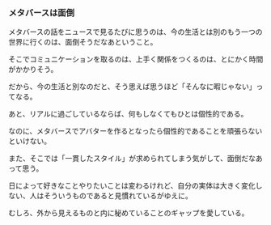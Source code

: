 ### メタバースは面倒

メタバースの話をニュースで見るたびに思うのは、今の生活とは別のもう一つの世界に行くのは、面倒そうだなあということ。

そこでコミュニケーションを取るのは、上手く関係をつくるのは、とにかく時間がかかりそう。

だから、今の生活と別なのだと、そう思えば思うほど「そんなに暇じゃない」ってなる。

あと、リアルに過ごしているならば、何もしなくてもひとは個性的である。　

なのに、メタバースでアバターを作るとなったら個性的であることを頑張らないといけない。

また、そこでは「一貫したスタイル」が求められてしまう気がして、面倒だなあって思う。

日によって好きなことやりたいことは変わるけれど、自分の実体は大きく変化しない、人はそういうものであると見慣れているがゆえに。

むしろ、外から見えるものと内に秘めていることのギャップを愛している。

